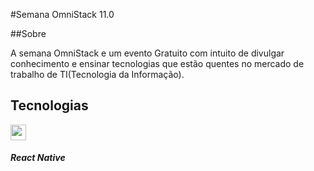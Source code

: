 
#Semana OmniStack 11.0

##Sobre
<p>
    A semana OmniStack e um evento Gratuito com intuito de divulgar conhecimento e ensinar tecnologias que estão quentes no 
    mercado de trabalho de TI(Tecnologia da Informação). 
</p>
<h2 >Tecnologias</h2>
<p>
   
<img src="https://img.icons8.com/cute-clipart/64/000000/react-native.png" width="25" height="25" />
           
<h5>React Native</h5>
           
</p>

       
    
